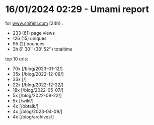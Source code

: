 # 16/01/2024 02:29 - Umami report
for www.shifeiti.com [24h] :

 - 233 (61) page views
 - 126 (15) uniques
 - 95 (2) bounces
 - 3h 6' 30'' (38' 52'') totaltime


top 10 urls:
 - 70x [/blog/2023-01-12/]
 - 35x [/blog/2022-12-09/]
 - 33x [/]
 - 22x [/blog/2022-12-22/]
 - 18x [/blog/2022-05-07/]
 - 5x [/blog/2022-08-22/]
 - 5x [/wiki/]
 - 4x [/bbtalk/]
 - 4x [/blog/2023-04-09/]
 - 4x [/blog/archives/]


